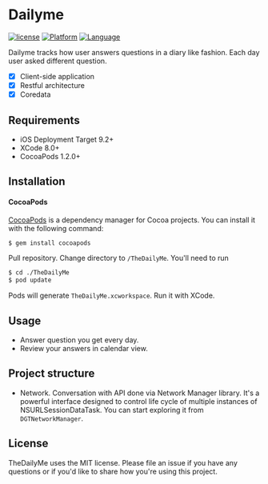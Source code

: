 # Dailyme

[![license](https://img.shields.io/github/license/mashape/apistatus.svg)]()
[![Platform](https://img.shields.io/badge/platform-iOS-lightgrey.svg)]()
[![Language](https://img.shields.io/badge/language-swift%201-yellow.svg)]()

Dailyme tracks how user answers questions in a diary like fashion. Each day user asked different question.

- [x] Client-side application
- [x] Restful architecture
- [x] Coredata

## Requirements

- iOS Deployment Target 9.2+
- XCode 8.0+
- CocoaPods 1.2.0+

## Installation

#### CocoaPods
[CocoaPods](http://cocoapods.org) is a dependency manager for Cocoa projects. You can install it with the following command:

```bash
$ gem install cocoapods
```

Pull repository. Change directory to `/TheDailyMe`. You'll need to run 
```bash
$ cd ./TheDailyMe
$ pod update
```
Pods will generate `TheDailyMe.xcworkspace`. Run it with XCode.


## Usage
- Answer question you get every day.
- Review your answers in calendar view.

## Project structure
- Network. Conversation with API done via Network Manager library. It's a powerful interface designed to control life cycle of multiple instances of NSURLSessionDataTask. You can start exploring it from `DGTNetworkManager`.


## License

TheDailyMe uses the MIT license. Please file an issue if you have any questions or if you'd like to share how you're using this project.
